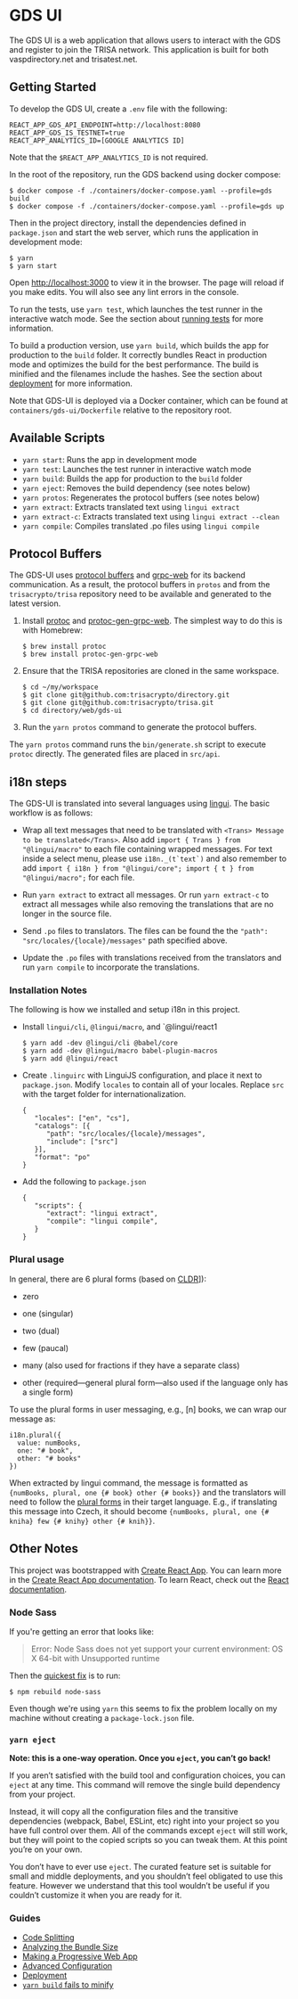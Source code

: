 # GDS UI

The GDS UI is a web application that allows users to interact with the GDS and register to join the TRISA network. This application is built for both vaspdirectory.net and trisatest.net.

## Getting Started

To develop the GDS UI, create a `.env` file with the following:

```
REACT_APP_GDS_API_ENDPOINT=http://localhost:8080
REACT_APP_GDS_IS_TESTNET=true
REACT_APP_ANALYTICS_ID=[GOOGLE ANALYTICS ID]
```

Note that the `$REACT_APP_ANALYTICS_ID` is not required.

In the root of the repository, run the GDS backend using docker compose:

```
$ docker compose -f ./containers/docker-compose.yaml --profile=gds build
$ docker compose -f ./containers/docker-compose.yaml --profile=gds up
```

Then in the project directory, install the dependencies defined in `package.json` and start the web server, which runs the application in development mode:

```
$ yarn
$ yarn start
```

Open [http://localhost:3000](http://localhost:3000) to view it in the browser. The page will reload if you make edits. You will also see any lint errors in the console.

To run the tests, use `yarn test`, which launches the test runner in the interactive watch mode. See the section about [running tests](https://facebook.github.io/create-react-app/docs/running-tests) for more information.

To build a production version, use `yarn build`, which builds the app for production to the `build` folder. It correctly bundles React in production mode and optimizes the build for the best performance. The build is minified and the filenames include the hashes. See the section about [deployment](https://facebook.github.io/create-react-app/docs/deployment) for more information.

Note that GDS-UI is deployed via a Docker container, which can be found at `containers/gds-ui/Dockerfile` relative to the repository root.

## Available Scripts

- `yarn start`: Runs the app in development mode
- `yarn test`: Launches the test runner in interactive watch mode
- `yarn build`: Builds the app for production to the `build` folder
- `yarn eject`: Removes the build dependency (see notes below)
- `yarn protos`: Regenerates the protocol buffers (see notes below)
- `yarn extract`: Extracts translated text using `lingui extract`
- `yarn extract-c`: Extracts translated text using `lingui extract --clean`
- `yarn compile`: Compiles translated .po files using `lingui compile`

## Protocol Buffers

The GDS-UI uses [protocol buffers](https://developers.google.com/protocol-buffers/docs/reference/javascript-generated) and [grpc-web](https://github.com/grpc/grpc-web) for its backend communication. As a result, the protocol buffers in `protos` and from the `trisacrypto/trisa` repository need to be available and generated to the latest version.

1. Install [protoc](https://grpc.io/docs/protoc-installation/) and [protoc-gen-grpc-web](https://github.com/grpc/grpc-web/releases/tag/1.3.0). The simplest way to do this is with Homebrew:

   ```
   $ brew install protoc
   $ brew install protoc-gen-grpc-web
   ```

2. Ensure that the TRISA repositories are cloned in the same workspace.

   ```
   $ cd ~/my/workspace
   $ git clone git@github.com:trisacrypto/directory.git
   $ git clone git@github.com:trisacrypto/trisa.git
   $ cd directory/web/gds-ui
   ```

3. Run the `yarn protos` command to generate the protocol buffers.

The `yarn protos` command runs the `bin/generate.sh` script to execute `protoc` directly. The generated files are placed in `src/api`.

## i18n steps

The GDS-UI is translated into several languages using [lingui](https://lingui.js.org/index.html). The basic workflow is as follows:

- Wrap all text messages that need to be translated with `<Trans> Message to be translated</Trans>`. Also add `import { Trans } from "@lingui/macro"` to each file containing wrapped messages. For text inside a select menu, please use ``i18n._(t`text`)`` and also remember to add `import { i18n } from "@lingui/core"; import { t } from "@lingui/macro";` for each file.

- Run `yarn extract` to extract all messages. Or run `yarn extract-c` to extract all messages while also removing the translations that are no longer in the source file.

- Send `.po` files to translators. The files can be found the the `"path": "src/locales/{locale}/messages"` path specified above.

- Update the `.po` files with translations received from the translators and run `yarn compile` to incorporate the translations.

### Installation Notes

The following is how we installed and setup i18n in this project.

- Install `lingui/cli`, `@lingui/macro`, and `@lingui/react1

   ```
   $ yarn add -dev @lingui/cli @babel/core
   $ yarn add -dev @lingui/macro babel-plugin-macros
   $ yarn add @lingui/react
   ```

- Create `.linguirc` with LinguiJS configuration, and place it next to `package.json`. Modify `locales` to contain all of your locales. Replace `src` with the target folder for internationalization.

   ```
   {
      "locales": ["en", "cs"],
      "catalogs": [{
         "path": "src/locales/{locale}/messages",
         "include": ["src"]
      }],
      "format": "po"
   }
   ```

- Add the following to `package.json`

   ```
   {
      "scripts": {
         "extract": "lingui extract",
         "compile": "lingui compile",
      }
   }
   ```

### Plural usage

In general, there are 6 plural forms (based on [CLDR](http://cldr.unicode.org/index/cldr-spec/plural-rules)]):

- zero

- one (singular)

- two (dual)

- few (paucal)

- many (also used for fractions if they have a separate class)

- other (required—general plural form—also used if the language only has a single form)

To use the plural forms in user messaging, e.g., [n] books, we can wrap our message as:

```
i18n.plural({
  value: numBooks,
  one: "# book",
  other: "# books"
})
```

When extracted by lingui command, the message is formatted as `{numBooks, plural, one {# book} other {# books}}` and the translators will need to follow the [plural forms](https://unicode-org.github.io/cldr-staging/charts/latest/supplemental/language_plural_rules.html) in their target language. E.g., if translating this message into Czech, it should become `{numBooks, plural, one {# kniha} few {# knihy} other {# knih}}`.

## Other Notes

This project was bootstrapped with [Create React App](https://github.com/facebook/create-react-app). You can learn more in the [Create React App documentation](https://facebook.github.io/create-react-app/docs/getting-started). To learn React, check out the [React documentation](https://reactjs.org/).

### Node Sass

If you're getting an error that looks like:

> Error: Node Sass does not yet support your current environment: OS X 64-bit with Unsupported runtime

Then the [quickest fix](https://proustibat.medium.com/how-to-fix-error-node-sass-does-not-yet-support-your-current-environment-os-x-64-bit-with-c1b3298e4af0) is to run:

```
$ npm rebuild node-sass
```

Even though we're using `yarn` this seems to fix the problem locally on my machine without creating a `package-lock.json` file.

### `yarn eject`

**Note: this is a one-way operation. Once you `eject`, you can’t go back!**

If you aren’t satisfied with the build tool and configuration choices, you can `eject` at any time. This command will remove the single build dependency from your project.

Instead, it will copy all the configuration files and the transitive dependencies (webpack, Babel, ESLint, etc) right into your project so you have full control over them. All of the commands except `eject` will still work, but they will point to the copied scripts so you can tweak them. At this point you’re on your own.

You don’t have to ever use `eject`. The curated feature set is suitable for small and middle deployments, and you shouldn’t feel obligated to use this feature. However we understand that this tool wouldn’t be useful if you couldn’t customize it when you are ready for it.

### Guides

- [Code Splitting](https://facebook.github.io/create-react-app/docs/code-splitting)
- [Analyzing the Bundle Size](https://facebook.github.io/create-react-app/docs/analyzing-the-bundle-size)
- [Making a Progressive Web App](https://facebook.github.io/create-react-app/docs/making-a-progressive-web-app)
- [Advanced Configuration](https://facebook.github.io/create-react-app/docs/advanced-configuration)
- [Deployment](https://facebook.github.io/create-react-app/docs/deployment)
- [`yarn build` fails to minify](https://facebook.github.io/create-react-app/docs/troubleshooting#npm-run-build-fails-to-minify)